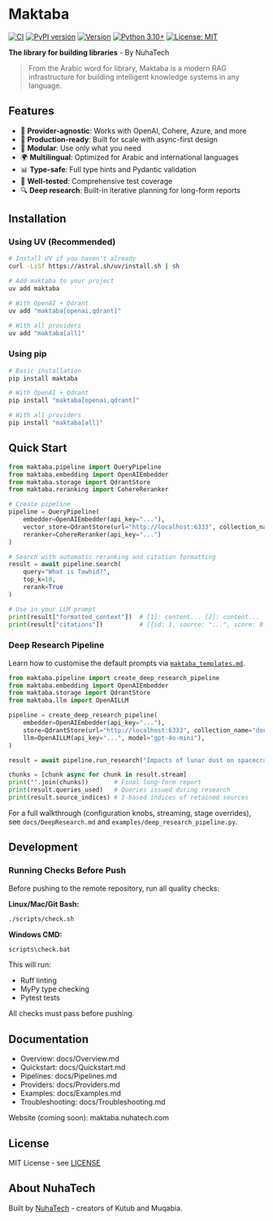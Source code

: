 # Maktaba

[![CI](https://github.com/nuhatech/maktaba/actions/workflows/ci.yml/badge.svg)](https://github.com/nuhatech/maktaba/actions/workflows/ci.yml)
[![PyPI version](https://badge.fury.io/py/maktaba.svg)](https://badge.fury.io/py/maktaba)
[![Version](https://img.shields.io/badge/version-0.1.12-blue.svg)](https://github.com/nuhatech/maktaba/releases)
[![Python 3.10+](https://img.shields.io/badge/python-3.10+-blue.svg)](https://www.python.org/downloads/)
[![License: MIT](https://img.shields.io/badge/License-MIT-yellow.svg)](https://opensource.org/licenses/MIT)

**The library for building libraries** - By NuhaTech

> From the Arabic word for library, Maktaba is a modern RAG infrastructure for building intelligent knowledge systems in any language.

## Features

- 🔌 **Provider-agnostic**: Works with OpenAI, Cohere, Azure, and more
- 🚀 **Production-ready**: Built for scale with async-first design
- 🧩 **Modular**: Use only what you need
- 🌍 **Multilingual**: Optimized for Arabic and international languages
- 📊 **Type-safe**: Full type hints and Pydantic validation
- 🧪 **Well-tested**: Comprehensive test coverage
- 🔍 **Deep research**: Built-in iterative planning for long-form reports

## Installation

### Using UV (Recommended)

```bash
# Install UV if you haven't already
curl -LsSf https://astral.sh/uv/install.sh | sh

# Add maktaba to your project
uv add maktaba

# With OpenAI + Qdrant
uv add "maktaba[openai,qdrant]"

# With all providers
uv add "maktaba[all]"
```

### Using pip

```bash
# Basic installation
pip install maktaba

# With OpenAI + Qdrant
pip install "maktaba[openai,qdrant]"

# With all providers
pip install "maktaba[all]"
```

## Quick Start

```python
from maktaba.pipeline import QueryPipeline
from maktaba.embedding import OpenAIEmbedder
from maktaba.storage import QdrantStore
from maktaba.reranking import CohereReranker

# Create pipeline
pipeline = QueryPipeline(
    embedder=OpenAIEmbedder(api_key="..."),
    vector_store=QdrantStore(url="http://localhost:6333", collection_name="docs"),
    reranker=CohereReranker(api_key="...")
)

# Search with automatic reranking and citation formatting
result = await pipeline.search(
    query="What is Tawhid?",
    top_k=10,
    rerank=True
)

# Use in your LLM prompt
print(result["formatted_context"])  # [1]: content... [2]: content...
print(result["citations"])          # [{id: 1, source: "...", score: 0.95}, ...]
```

### Deep Research Pipeline
Learn how to customise the default prompts via [`maktaba_templates.md`](./docs/Templates.md).


```python
from maktaba.pipeline import create_deep_research_pipeline
from maktaba.embedding import OpenAIEmbedder
from maktaba.storage import QdrantStore
from maktaba.llm import OpenAILLM

pipeline = create_deep_research_pipeline(
    embedder=OpenAIEmbedder(api_key="..."),
    store=QdrantStore(url="http://localhost:6333", collection_name="docs"),
    llm=OpenAILLM(api_key="...", model="gpt-4o-mini"),
)

result = await pipeline.run_research("Impacts of lunar dust on spacecraft design")

chunks = [chunk async for chunk in result.stream]
print("".join(chunks))       # Final long-form report
print(result.queries_used)   # Queries issued during research
print(result.source_indices) # 1-based indices of retained sources
```

For a full walkthrough (configuration knobs, streaming, stage overrides), see `docs/DeepResearch.md` and `examples/deep_research_pipeline.py`.

## Development

### Running Checks Before Push

Before pushing to the remote repository, run all quality checks:

**Linux/Mac/Git Bash:**
```bash
./scripts/check.sh
```

**Windows CMD:**
```cmd
scripts\check.bat
```

This will run:
- Ruff linting
- MyPy type checking
- Pytest tests

All checks must pass before pushing.

## Documentation

- Overview: docs/Overview.md
- Quickstart: docs/Quickstart.md
- Pipelines: docs/Pipelines.md
- Providers: docs/Providers.md
- Examples: docs/Examples.md
- Troubleshooting: docs/Troubleshooting.md

Website (coming soon): maktaba.nuhatech.com

## License

MIT License - see [LICENSE](LICENSE)

## About NuhaTech

Built by [NuhaTech](https://nuhatech.com) - creators of Kutub and Muqabia.

